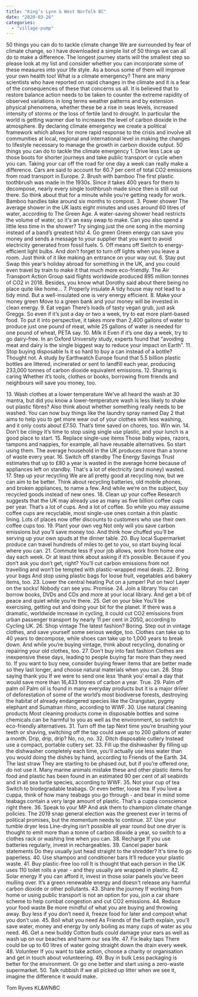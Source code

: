 ```yaml
---
title: "King’s Lynn & West Norfolk BC"
date: "2020-03-26"
categories: 
  - "village-pump"
---
```


50 things you can do to tackle climate change We are surrounded by fear of climate change, so I have downloaded a simple list of 50 things we can all do to make a difference. The longest journey starts will the smallest step so please look at my list and consider whether you can incorporate some of these measures into your life style. As a bonus some of them will improve your own health too! What is a climate emergency? There are many scientists who have reported on rapid changes in the climate and it is a fear of the consequences of these that concerns us all. It is believed that to restore balance action needs to be taken to counter the extreme rapidity of observed variations in long terms weather patterns and by extension physical phenomena, whether these be a rise in seas levels, increased intensity of storms or the loss of fertile land to drought. In particular the world is getting warmer due to increases the level of carbon dioxide in the atmosphere. By declaring climate emergency we create a political framework which allows for more rapid response to the crisis and involve all communities at local, regional and international level in making the changes to lifestyle necessary to manage the growth in carbon dioxide output. 50 things you can do to tackle the climate emergency 1. Drive less Lace up those boots for shorter journeys and take public transport or cycle when you can. Taking your car off the road for one day a week can really make a difference. Cars are said to account for 60.7 per cent of total CO2 emissions from road transport in Europe. 2. Brush with bamboo The first plastic toothbrush was made in the 1930s. Since it takes 400 years for them to decompose, nearly every single toothbrush made since then is still out there. So think about that for a minute while you’re getting ready for work. Bamboo handles take around six months to compost. 3. Power shower The average shower in the UK lasts eight minutes and uses around 60 litres of water, according to The Green Age. A water-saving shower head restricts the volume of water, so it's an easy swap to make. Can you also spend a little less time in the shower? Try singing just the one song in the morning instead of a band’s greatest hits! 4. Go green Green energy can save you money and sends a message to your supplier that you want to avoid electricity generated from fossil fuels. 5. Off means off Switch to energy-efficient light bulbs. And don’t forget to turn off lights when you leave a room. Just think of it like making an entrance on your way out. 6. Stay put Swap this year’s holiday abroad for something in the UK, and you could even travel by train to make it that much more eco-friendly. The Air Transport Action Group said flights worldwide produced 895 million tonnes of CO2 in 2018. Besides, you know what Dorothy said about there being no place quite like home... 7. Properly insulate A tidy house may not lead to a tidy mind. But a well-insulated one is very energy efficient. 8. Make your money green Move to a green bank and your money will be invested in clean energy. 9. Eat vegan There’s loads of tasty vegan grub, just ask Greggs. So even if it’s just a day or two a week, try to eat more plant-based food. To put it into perspective, it takes more than 2,400 gallons of water to produce just one pound of meat, while 25 gallons of water is needed for one pound of wheat, PETA say. 10. Milk it Even if it’s one day a week, try to go dairy-free. In an Oxford University study, experts found that "avoiding meat and dairy is the single biggest way to reduce your impact on Earth". 11. Stop buying disposable Is it so hard to buy a can instead of a bottle? Thought not. A study by Earthwatch Europe found that 5.5 billion plastic bottles are littered, incinerated or sent to landfill each year, producing 233,000 tonnes of carbon dioxide equivalent emissions. 12. Sharing is caring Whether it’s tools, clothes or books, borrowing from friends and neighbours will save you money, too.

13\. Wash clothes at a lower temperature We’ve all heard the wash at 30 mantra, but did you know a lower-temperature wash is less likely to shake out plastic fibres? Also think about whether something really needs to be washed. You can now buy things like the laundry spray named Day 2 that aims to help you to get more wear out of your clothes with less washing, and it only costs about £7.50. That’s time saved on chores, too. Win win. 14. Don’t be clingy It’s time to stop using single use plastic, and your lunch is a good place to start. 15. Replace single-use items Those baby wipes, razors, tampons and nappies, for example, all have reusable alternatives. So start using them. The average household in the UK produces more than a tonne of waste every year. 16. Switch off standby The Energy Savings Trust estimates that up to £80 a year is wasted in the average home because of appliances left on standby. That's a lot of electricity (and money) wasted. 17. Step up your recycling We are all pretty good at recycling now, but we can aim to be better. Think about recycling batteries, old mobile phones, and broken appliances, to name a few. And while we’re on the subject, buy recycled goods instead of new ones. 18. Clean up your coffee Research suggests that the UK may already use as many as five billion coffee cups per year. That’s a lot of cups. And a lot of coffee. So while you may assume coffee cups are recyclable, most single-use ones contain a thin plastic lining. Lots of places now offer discounts to customers who use their own coffee cups too. 19. Plant your own veg Not only will you save carbon emissions but you’ll save money too. And think how chuffed you’ll be serving up your own spuds at the dinner table. 20. Buy local Supermarket produce can travel hundreds of miles to get to you, so start buying local where you can. 21. Commute less If your job allows, work from home one day each week. Or at least think about asking if it’s possible. Because if you don’t ask you don’t get, right? You’ll cut carbon emissions from not travelling and won’t be tempted with plastic-wrapped meal deals. 22. Bring your bags And stop using plastic bags for loose fruit, vegetables and bakery items, too. 23. Lower the central heating Put on a jumper! Put on two! Layer on the socks! Nobody can see you. Promise. 24. Join a library You can borrow books, DVDs and CDs and more at your local library. And get a bit of peace and quiet while you’re there. 25. Get on your bike You’ll be exercising, getting out and doing your bit for the planet. If there was a dramatic, worldwide increase in cycling, it could cut CO2 emissions from urban passenger transport by nearly 11 per cent in 2050, according to Cycling UK. 26. Shop vintage The latest fashion? Boring. Step out in vintage clothes, and save yourself some serious wedge, too. Clothes can take up to 40 years to decompose, while shoes can take up to 1,000 years to break down. And while you’re buying vintage, think about recycling, donating or repairing your old clothes, too. 27. Don’t buy into fast fashion Clothes are inexpensive these days, leading to people buying far more than they need to. If you want to buy new, consider buying fewer items that are better made so they last longer, and choose natural materials when you can. 28. Stop saying thank you If we were to send one less ‘thank you’ email a day that would save more than 16,433 tonnes of carbon a year. True. 29. Palm off palm oil Palm oil is found in many everyday products but it is a major driver of deforestation of some of the world’s most biodiverse forests, destroying the habitat of already endangered species like the Orangutan, pygmy elephant and Sumatran rhino, according to WWF. 30. Use natural cleaning products Most cleaning products come in disposable bottles and some chemicals can be harmful to you as well as the environment, so switch to eco-friendly alternatives. 31. Turn off the tap Next time you’re brushing your teeth or shaving, switching off the tap could save up to 200 gallons of water a month. Drip, drip, drip? No, no, no. 32. Ditch disposable cutlery Instead use a compact, portable cutlery set. 33. Fill up the dishwasher By filling up the dishwasher completely each time, you'll actually use less water than you would doing the dishes by hand, according to Friends of the Earth. 34. The last straw They are starting to be phased out, but if you’re offered one, do not use it. Many marine animals mistake these and other plastic items for food and plastic has been found in an estimated 90 per cent of all seabirds and in all sea turtle species, according to WWF. 35. Not your cup of tea Switch to biodegradable teabags. Or even better, loose tea. If you love a cuppa, think of how many teabags you go through - and bear in mind some teabags contain a very large amount of plastic. That’s a cuppa conscience right there. 36. Speak to your MP And ask them to champion climate change policies. The 2019 snap general election was the greenest ever in terms of political promises, but the momentum needs to continue. 37. Use your tumble dryer less Line-drying isn’t possible all year round but one dryer is thought to emit more than a tonne of carbon dioxide a year, so switch to a clothes rack or washing line when you can. 38. Recharge If you use batteries regularly, invest in rechargeables. 39. Cancel paper bank statements Do they usually just head straight to the shredder? It's time to go paperless. 40. Use shampoo and conditioner bars It’ll reduce your plastic waste. 41. Buy plastic-free loo roll It is thought that each person in the UK uses 110 toilet rolls a year - and they usually are wrapped in plastic. 42. Solar energy If you can afford it, invest in those solar panels you’ve been mulling over. It’s a green renewable energy and doesn't release any harmful carbon dioxide or other pollutants. 43. Share the journey If working from home or using public transport is not an option for you, join a car share scheme to help combat congestion and cut CO2 emissions. 44. Reduce your food waste Be more mindful of what you are buying and throwing away. Buy less if you don’t need it, freeze food for later and compost what you don’t use. 45. Boil what you need As Friends of the Earth explain, you'll save water, money and energy by only boiling as many cups of water as you need. 46. Get a new buddy Cotton buds could damage your ears as well as wash up on our beaches and harm our sea life. 47. Fix leaky taps There could be up to 60 litres of water going straight down the drain every week. 48. Volunteer If you want to take action, choose a charity or organisation and get in touch about volunteering. 49. Buy in bulk Less packaging is better for the environment. Or go one better and start using a zero-waste supermarket. 50. Talk rubbish If we all picked up litter when we see it, imagine the difference it would make.

Tom Ryves KL&WNBC
